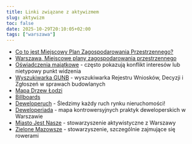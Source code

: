 ```yaml
---
title: Linki związane z aktywizmem
slug: aktywizm
toc: false
date: 2025-10-29T20:10:05+02:00
tags: ["warszawa"]
---
```


- [Co to jest Miejscowy Plan Zagospodarowania Przestrzennego?](https://daukszu.pl/co-to-jest-miejscowy-plan-zagospodarowania-przestrzennego/)
- [Warszawa,
Miejscowe plany zagospodarowania przestrzennego
](https://architektura.um.warszawa.pl/informacje-o-planach)
- [Oświadczenia majątkowe](https://bip.warszawa.pl/oswiadczenia-majatkowe) - często pokazują konflikt interesów lub nietypowy punkt widzenia
- [Wyszukiwarka GUNB](https://wyszukiwarka.gunb.gov.pl/) - wyszukiwarka Rejestru Wniosków, Decyzji i Zgłoszeń w sprawach budowlanych
- [Mapa Drzew Łodzi](https://spoleczniopiekunowiedrzew.pl/)
- [Billboards](https://iambateman.com/articles/billboards)
- [Deweloperuch](https://deweloperuch.pl/) - Śledzimy każdy ruch rynku nieruchomości!
- [Deweloperiada](https://deweloperiada.pl/) - mapa kontrowersyjnych praktyk deweloperskich w Warszawie
- [Miasto Jest Nasze](https://miastojestnasze.org/) - stowarzyszenie aktywistyczne z Warszawy
- [Zielone Mazowsze](https://zm.org.pl/) - stowarzyszenie, szczególnie zajmujące się rowerami
